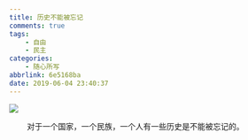 ```yaml
---
title: 历史不能被忘记
comments: true
tags:
    - 自由
    - 民主
categories:
    - 随心所写
abbrlink: 6e5168ba
date: 2019-06-04 23:40:37
---
```


![](https://timgsa.baidu.com/timg?image&quality=80&size=b9999_10000&sec=1559703827511&di=6efb4998df82d1b1341e07d23d3cca26&imgtype=0&src=http%3A%2F%2Ftxt22262.book118.com%2F2017%2F0706%2Fbook120694%2F120693205.jpg )


&emsp;&emsp; 对于一个国家，一个民族，一个人有一些历史是不能被忘记的。



<escape><!-- more --></escape>